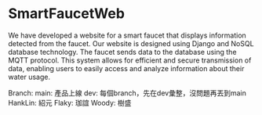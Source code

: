 # SmartFaucetWeb
We have developed a website for a smart faucet that displays information detected from the faucet. Our website is designed using Django and NoSQL database technology. The faucet sends data to the database using the MQTT protocol. This system allows for efficient and secure transmission of data, enabling users to easily access and analyze information about their water usage. 

Branch:
main: 產品上線
dev: 每個branch，先在dev彙整，沒問題再丟到main
HankLin: 紹元
Flaky: 珈誼
Woody: 樹盛